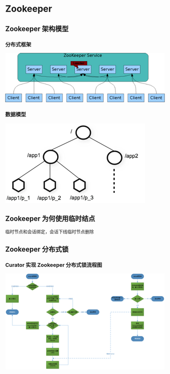 # Zookeeper

## Zookeeper 架构模型

### 分布式框架

![Zookeeper分布式框架](../.vuepress/public/javazookeeperfenbushikuangjai.png)

### 数据模型

![Zookeeper数据模型](../.vuepress/public/javazookeepershujumoxing.png)

## Zookeeper 为何使用临时结点

临时节点和会话绑定，会话下线临时节点删除

## Zookeeper 分布式锁

### Curator 实现 Zookeeper 分布式锁流程图

![curatori流程](../.vuepress/public/javazookeepercurator.png)






<comment-comment/>